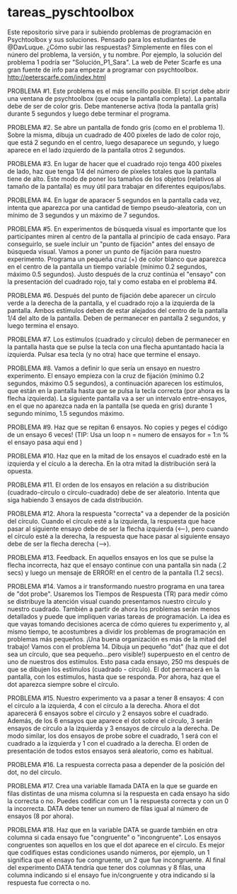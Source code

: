 # tareas_pyschtoolbox
Este repositorio sirve para ir subiendo problemas de programación en Psychtoolbox y sus soluciones. Pensado para los estudiantes de @DavLuque. 
¿Cómo subir las respuestas? Simplemente en files con el núnero del problema, la versión, y tu nombre. Por ejemplo, la solución del problema 1 podría ser "Solución_P1_Sara".
La web de Peter Scarfe es una gran fuente de info para empezar a programar con psychtoolbox. http://peterscarfe.com/index.html

PROBLEMA #1. Este problema es el más sencillo posible. El script debe abrir una ventana de psychtoolbox (que ocupe la pantalla completa). La pantalla debe de ser de color gris. Debe mantenerse activa (toda la pantalla gris) durante 5 segundos y luego debe terminar el programa.

PROBLEMA #2. Se abre un pantalla de fondo gris (como en el problema 1). Sobre la misma, dibuja un cuadrado de 400 pixeles de lado de color rojo, que está 2 segundo en el centro, luego desaparece un segundo, y luego aparece en el lado izquierdo de la pantalla otros 2 segundos. 

PROBLEMA #3. En lugar de hacer que el cuadrado rojo tenga 400 pixeles de lado, haz que tenga 1/4 del número de píxeles totales que la pantalla tiene de alto. Este modo de poner los tamaños de los objetos (relativos al tamaño de la pantalla) es muy útil para trabajar en diferentes equipos/labs.

PROBLEMA #4. En lugar de aparacer 5 segundos en la pantalla cada vez, intenta que aparezca por una cantidad de tiempo pseudo-aleatoria, con un mínimo de 3 segundos y un máximo de 7 segundos.

PROBLEMA #5. En experimentos de búsqueda visual es importante que los participantes miren al centro de la pantalla al principio de cada ensayo. Para conseguirlo, se suele incluir un "punto de fijación" antes del ensayo de búsqueda visual. Vamos a poner un punto de fijación para nuestro experimento. Programa un pequeña cruz (+) de color blanco que aparezca en el centro de la pantalla un tiempo variable (mínimo 0.2 segundos, máximo 0.5 segundos). Justo después de la cruz continúa el "ensayo" con la presentación del cuadrado rojo, tal y como estaba en el problema #4.

PROBLEMA #6. Después del punto de fijación debe aparecer un círculo verde a la derecha de la pantalla, y el cuadrado rojo a la izquierda de la pantalla. Ambos estímulos deben de estar alejados del centro de la pantalla 1/4 del alto de la pantalla. Deben de permanecer en pantalla 2 segundos, y luego termina el ensayo.

PROBLEMA #7. Los estímulos (cuadrado y círculo) deben de permanecer en la pantalla hasta que se pulse la tecla con una flecha apuntantado hacia la izquierda. Pulsar esa tecla (y no otra) hace que termine el ensayo. 

PROBLEMA #8. Vamos a definir lo que sería un ensayo en nuestro experimento. El ensayo empieza con la cruz de fijación (mínimo 0.2 segundos, máximo 0.5 segundos), a continuación aparecen los estímulos, que están en la pantalla hasta que se pulsa la tecla correcta (por ahora es la flecha izquierda). La siguiente pantalla va a ser un intervalo entre-ensayos, en el que no aparezca nada en la pantalla (se queda en gris) durante 1 segundo mínimo, 1.5 segundos máximo.

PROBLEMA #9. Haz que se repitan 6 ensayos. No copies y peges el código de un ensayo 6 veces! 
(TIP: Usa un loop 
n = numero de ensayos
for = 1:n
% el ensayo pasa aqui
end
)

PROBLEMA #10. Haz que en la mitad de los ensayos el cuadrado esté en la izquierda y el cículo a la derecha. En la otra mitad la distribución será la opuesta.

PROBLEMA #11. El orden de los ensayos en relación a su distribución (cuadrado-círculo o círculo-cuadrado) debe de ser aleatorio. Intenta que siga habiendo 3 ensayos de cada distribución. 

PROBLEMA #12. Ahora la respuesta "correcta" va a depender de la posición del círculo. Cuando el círculo esté a la izquierda, la respuesta que hace pasar al siguiente ensayo debe de ser la flecha izquierda (<--), pero cuando el círculo esté a la derecha, la respuesta que hace pasar al siguiente ensayo debe de ser la flecha derecha (-->).

PROBLEMA #13. Feedback. En aquellos ensayos en los que se pulse la flecha incorrecta, haz que el ensayo continue con una pantalla sin nada (.2 secs) y luego un mensaje de ERROR! en el centro de la pantalla (1.2 secs). 

PROBLEMA #14. Vamos a ir transformando nuestro programa en una tarea de "dot probe". Usaremos los Tiempos de Respuesta (TR) para medir cómo se distribuye la atención visual cuando presentamos nuestro círculo y nuestro cuadrado. También a partir de ahora los problemas serán menos detallados y puede que impliquen varias tareas de programación. La idea es que vayas tomando decisiones acerca de cómo quieres tu experimento y, al mismo tiempo, te acostumbres a dividir los problemas de programación en problemas más pequeños. ¡Una buena organización es más de la mitad del trabajo!
Vamos con el problema 14. Dibuja un pequeño "dot" (haz que el dot sea un círculo, que sea pequeño...pero visible!) superpuesto en el centro de uno de nuestros dos estímulos. Esto pasa cada ensayo, 250 ms después de que se dibujen los estímulos (cuadrado -  círculo). El dot permacerá en la pantalla, con los estímulos, hasta que se responda. Por ahora, haz que el dot aparezca siempre sobre el círculo.

PROBLEMA #15. Nuestro experimento va a pasar a tener 8 ensayos: 4 con el círculo a la izquierda, 4 con el círculo a la derecha. Ahora el dot aparecerá 6 ensayos sobre el círculo y 2 ensayos sobre el cuadrado. Además, de los 6 ensayos que aparece el dot sobre el círculo, 3 serán ensayos de círculo a la izquierda y 3 ensayos de círculo a la derecha. De modo similar, los dos ensayos de probe sobre el cuadrado, 1 será con el cuadrado a la izquierda y 1 con el cuadrado a la derecha. El orden de presentación de todos estos ensayos será aleatorio, como es habitual.

PROBLEMA #16. La respuesta correcta pasa a depender de la posición del dot, no del círculo.

PROBLEMA #17. Crea una variable llamada DATA en la que se guarde en filas distintas de una misma columna si la respuesta en cada ensayo ha sido la correcta o no. Puedes codificar con un 1 la respuesta correcta y con un 0 la incorrecta. DATA debe tener un numero de filas igual al número de ensayos (8 por ahora).

PROBLEMA #18. Haz que en la variable DATA se guarde también en otra columna si cada ensayo fue "congruente" o "incongruente". Los ensayos congruentes son aquellos en los que el dot aparece en el círculo. Es mejor que codifiques estas condiciones usando números, por ejemplo, un 1 significa que el ensayo fue congruente, un 2 que fue incongruente. Al final del experimento DATA tendría que tener dos columnas y 8 filas, una columna indicando si el ensayo fue in/congruente y otra indicando si la respuesta fue correcta o no.
